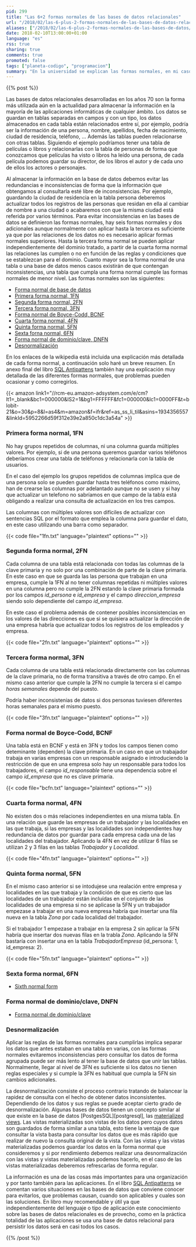 ```yaml
---
pid: 299
title: "Las 6+2 formas normales de las bases de datos relacionales"
url: "/2018/02/las-6-plus-2-formas-normales-de-las-bases-de-datos-relacionales/"
aliases: ["/2018/02/las-6-plus-2-formas-normales-de-las-bases-de-datos/"]
date: 2018-02-10T13:00:00+01:00
language: "es"
rss: true
sharing: true
comments: true
promoted: false
tags: ["planeta-codigo", "programacion"]
summary: "En la universidad se explican las formas normales, en mi caso que yo recuerde hasta la tercera forma normal. Conocer la tercera forma normal suele ser suficiente pero en la teoría existe hasta la sexta forma normal. Cumplir las formas normales evita redundancias e inconsistencias en los datos a costa de crear más tablas que en algunos consultas puede hacerlas lentas. El proceso contrario de la normalización es la desnormalización, puede producir inconsistencias pero los datos son más sencillos y en algunos casos más rápido de consultar."
---
```


{{% post %}}

Las bases de datos relacionales desarrolladas en los años 70 son la forma más utilizada aún en la actualidad para almacenar la información en la mayoría de las aplicaciones informáticas de cualquier ámbito. Los datos se guardan en tablas separadas en campos y con un tipo, los datos almacenados en cada tabla están relacionados entre sí, por ejemplo, podría ser la información de una persona, nombre, apellidos, fecha de nacimiento, ciudad de residencia, teléfono, ... Además las tablas pueden relacionarse con otras tablas. Siguiendo el ejemplo podríamos tener una tabla de películas o libros y relacionarlas con la tabla de personas de forma que conozcamos que películas ha visto o libros ha leído una persona, de cada película podemos guardar su director, de los libros el autor y de cada uno de ellos los actores o personajes.

Al almacenar la información en la base de datos debemos evitar las redundancias e inconsistencias de forma que la información que obtengamos al consultarla esté libre de inconsistencias. Por ejemplo, guardando la ciudad de residencia en la tabla persona deberemos actualizar todos los registros de las personas que residan en ella al cambiar de nombre a una ciudad o acabaremos con que la misma ciudad está referida por varios términos. Para evitar inconsistencias en las bases de datos se definieron las formas normales, hay seis formas normales y dos adicionales aunque normalmente con aplicar hasta la tercera es suficiente ya que por las relaciones de los datos no es necesario aplicar formas normales superiores. Hasta la tercera forma normal se pueden aplicar independientemente del dominio tratado, a partir de la cuarta forma normal las relaciones las cumplen o no en función de las reglas y condiciones que se establezcan para el dominio. Cuanto mayor sea la forma normal de una tabla o una base de datos menos casos existirán de que contengan inconsistencias, una tabla que cumpla una forma normal cumple las formas normales de menor nivel. Las formas normales son las siguientes:

* [Forma normal de base de datos](https://es.wikipedia.org/wiki/Forma_normal_(base_de_datos))
* [Primera forma normal, 1FN](https://es.wikipedia.org/wiki/1NF)
* [Segunda forma normal, 2FN](https://es.wikipedia.org/wiki/2NF)
* [Tercera forma normal, 3FN](https://es.wikipedia.org/wiki/3NF)
* [Forma normal de Boyce-Codd, BCNF](https://es.wikipedia.org/wiki/BCNF)
* [Cuarta forma normal, 4FN](https://es.wikipedia.org/wiki/4NF)
* [Quinta forma normal, 5FN](https://es.wikipedia.org/wiki/5NF)
* [Sexta forna normal, 6FN](https://en.wikipedia.org/wiki/Sixth_normal_form)
* [Forma normal de dominio/clave, DNFN](https://es.wikipedia.org/wiki/DKNF)
* [Desnormalización](https://es.wikipedia.org/wiki/Denormalizaci%C3%B3n_(base_de_datos))

En los enlaces de la wikipedia está incluida una explicación más detallada de cada forma normal, a continuación solo haré un breve resumen. En anexo final del libro [SQL Antipattens](http://amzn.to/2G2oRN1) también hay una explicación muy detallada de las diferentes formas normales, que problemas pueden ocasionar y como corregirlos.

{{< amazon
    link1="//rcm-eu.amazon-adsystem.com/e/cm?lt1=_blank&bc1=000000&IS2=1&bg1=FFFFFF&fc1=000000&lc1=0000FF&t=blobit-21&o=30&p=8&l=as4&m=amazon&f=ifr&ref=as_ss_li_til&asins=1934356557&linkId=5952266d59f312e39e2a850c1dc3a54a" >}}

### Primera forma normal, 1FN

No hay grupos repetidos de columnas, ni una columna guarda múltiples valores. Por ejemplo, si de una persona queremos guardar varios teléfonos deberíamos crear una tabla de teléfonos y relacionarla con la tabla de usuarios.

En el caso del ejemplo los grupos repetidos de columnas implica que de una persona solo se pueden guardar hasta tres teléfonos como máximo, han de crearse las columnas por adelantado aunque no se usen y si hay que actualizar un telefono no sabríamos en que campo de la tabla está obligando a realizar una consulta de actualización en los tres campos.

Las columnas con múltiples valores son difíciles de actualizar con sentencias SQL por el formato que emplea la columna para guardar el dato, en este caso utilizando una barra como separador.

{{< code file="1fn.txt" language="plaintext" options="" >}}

### Segunda forma normal, 2FN

Cada columna de una tabla está relacionada con todas las columnas de la clave primaria y no solo por una combinación de parte de la clave primaria. En este caso en que se guarda las las persona que trabajan en una empresa, cumple la 1FN al no tener columnas repetidas ni múltiples valores en una columna pero no cumple la 2FN estando la clave primaria formada por los campos _id\_persona_ e _id\_empresa_ y el campo _direccion\_empresa_ siendo solo dependiente del campo _id\_empresa_.

En este caso el problema además de contener posibles inconsistencias en los valores de las direcciones es que si se quisiera actualizar la dirección de una empresa habría que actualizar todos los registros de los empleados y empresa.

{{< code file="2fn.txt" language="plaintext" options="" >}}

### Tercera forma normal, 3FN

Cada columna de una tabla está relacionada directamente con las columnas de la clave primaria, no de forma transitiva a través de otro campo. En el mismo caso anterior que cumple la 2FN no cumple la tercera si el campo _horas semanales_ depende del puesto.

Podría haber inconsistenias de datos si dos personas tuviesen diferentes horas semanales para el mismo puesto.

{{< code file="3fn.txt" language="plaintext" options="" >}}

### Forma normal de Boyce-Codd, BCNF

Una tabla está en BCNF y está en 3FN y todos los campos tienen como deteminante (dependen) la clave primaria. En un caso en que un trabajador trabaja en varias empresas con un responsable asignado e introduciendo la restricción de que en una empresa solo hay un responsable para todos los trabajadores, el campo _id\_responsable_ tiene una dependencia sobre el campo _id\_empresa_ que no es clave primaria.

{{< code file="bcfn.txt" language="plaintext" options="" >}}
 
### Cuarta forma normal, 4FN

No existen dos o más relaciones independientes en una misma tabla. En una relación que guarde las empresas de un trabajador y las localidades en las que trabaja, si las empresas y las localidades son independientes hay redundancia de datos por guardar para cada empresa cada una de las localidades del trabajador. Aplicando la 4FN en vez de utilizar 6 filas se utilizan 2 y 3 filas en las tablas _Trabajador_ y _Localidad_.

{{< code file="4fn.txt" language="plaintext" options="" >}}

### Quinta forma normal, 5FN

En el mismo caso anterior si se intodujese una realación entre empresa y localidades en las que trabaja y la condición de que es cierto que las localidades de un trabajador están incluídas en el conjunto de las localidades de una empresa si no se aplicase la 5FN y un trabajador empezase a trabajar en una nueva empresa habría que insertar una fila nueva en la tabla _Zona_ por cada localidad del trabajador.

Si el trabajador 1 empezase a trabajar en la empresa 2 sin aplicar la 5FN habría que insertar dos nuevas filas en la trabla _Zona_. Aplicando la 5FN bastaría con insertar una en la tabla _TrabajadorEmpresa_ (id_persona: 1, id_empresa: 2).

{{< code file="5fn.txt" language="plaintext" options="" >}}

### Sexta forma normal, 6FN

* [Sixth normal form](https://en.wikipedia.org/wiki/Sixth_normal_form)

### Forma normal de dominio/clave, DNFN

* [Forma normal de dominio/clave](https://es.wikipedia.org/wiki/Forma_normal_de_dominio/clave)

### Desnormalización

Aplicar las reglas de las formas normales para cumplirlas implica separar los datos que antes estaban en una tabla en varias, con las formas normales evitaremos inconsistencias pero consultar los datos de forma agrupada puede ser más lento al tener la base de datos que unir las tablas. Normalmente, llegar al nivel de 3FN es suficiente si los datos no tienen reglas especiales y si cumple la 3FN es habitual que cumpla la 5FN sin cambios adicionales.

La desnormalización consiste el proceso contrario tratando de balancear la rapidez de consulta con el hecho de obtener datos inconsistentes. Dependiendo de los datos y sus reglas se puede aceptar cierto grado de desnormalización. Algunas bases de datos tienen un concepto similar al que existe en la base de datos [PostgesSQL][postgresql], las [materialized views](https://www.postgresql.org/docs/current/static/rules-materializedviews.html). Las vistas materializadas son vistas de los datos pero cuyos datos son guardados de forma similar a una tabla, esto tiene la ventaja de que consultar la vista basta para consultar los datos que es más rápido que realizar de nuevo la consulta original de la vista. Con las vistas y las vistas materializadas podemos guardar los datos en la forma normal que consideremos y si por rendimiento debemos realizar una desnormalización con las vistas y vistas materializadas podemos hacerlo, en el caso de las vistas materializadas deberemos refrescarlas de forma regular.

La información es una de las cosas más importantes para una organización y por tanto también para las aplicaciones. En el libro [SQL Antipatterns](http://amzn.to/2G2oRN1) se comentan varios situaciones en las bases de datos que conviene conocer para evitarlos, que problemas causan, cuando son aplicables y cuales son las soluciones. En libro muy recomendable y útil ya que independientemente del lenguaje o tipo de aplicación este conocimiento sobre las bases de datos relacionales es de provecho, como en la práctica totalidad de las aplicaciones se usa una base de datos relacional para persistir los datos será en casi todos los casos.

{{% /post %}}

